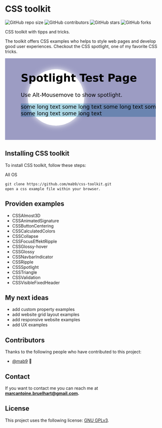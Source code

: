 # CSS toolkit

<!--- These are examples. See https://shields.io for others or to customize this set of shields. You might want to include dependencies, project status and licence info here --->
![GitHub repo size](https://img.shields.io/github/repo-size/mab9/css-toolkit)
![GitHub contributors](https://img.shields.io/github/contributors/mab9/css-toolkit)
![GitHub stars](https://img.shields.io/github/stars/mab9/css-toolkit?style=social)
![GitHub forks](https://img.shields.io/github/forks/mab9/css-toolkit?style=social)
<!--![Twitter Follow](https://img.shields.io/twitter/follow/mab9?style=social)-->

CSS toolkit with tipps and tricks. 

The toolkit offers CSS examples who helps to style web pages and develop good user experiences. Checkout the CSS spotlight, one of my favorite CSS tricks.

![spootlight](./img/spotlight.png "CSS toolkit")

## Installing CSS toolkit

To install CSS toolkit, follow these steps:

All OS
```
git clone https://github.com/mab9/css-toolkit.git
open a css example file within your browser.
```

## Providen examples

- CSSAlmost3D
- CSSAnimatedSignature
- CSSButtonCentering
- CSSCalculatedColors
- CSSCollapse
- CSSFocusEffektRipple
- CSSGlossy-hover
- CSSGlossy
- CSSNavbarIndicator
- CSSRipple
- CSSSpotlight
- CSSTriangle
- CSSValidation
- CSSVisibleFixedHeader


## My next ideas

- add custom property examples
- add website grid layout examples 
- add responsive website examples
- add UX examples 

## Contributors

Thanks to the following people who have contributed to this project:

* [@mab9](https://github.com/mab9) 📖

<!-- You might want to consider using something like the [All Contributors](https://github.com/all-contributors/all-contributors) specification and its [emoji key](https://allcontributors.org/docs/en/emoji-key). -->

## Contact

If you want to contact me you can reach me at **marcantoine.bruelhart@gmail.com.**

## License
<!--- If you're not sure which open license to use see https://choosealicense.com/--->

This project uses the following license: [GNU GPLv3](https://choosealicense.com/licenses/gpl-3.0/).
